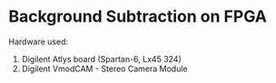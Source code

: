 Background Subtraction on FPGA
==============================

Hardware used:
1. Digilent Atlys board (Spartan-6, Lx45 324)
2. Digilent VmodCAM - Stereo Camera Module
